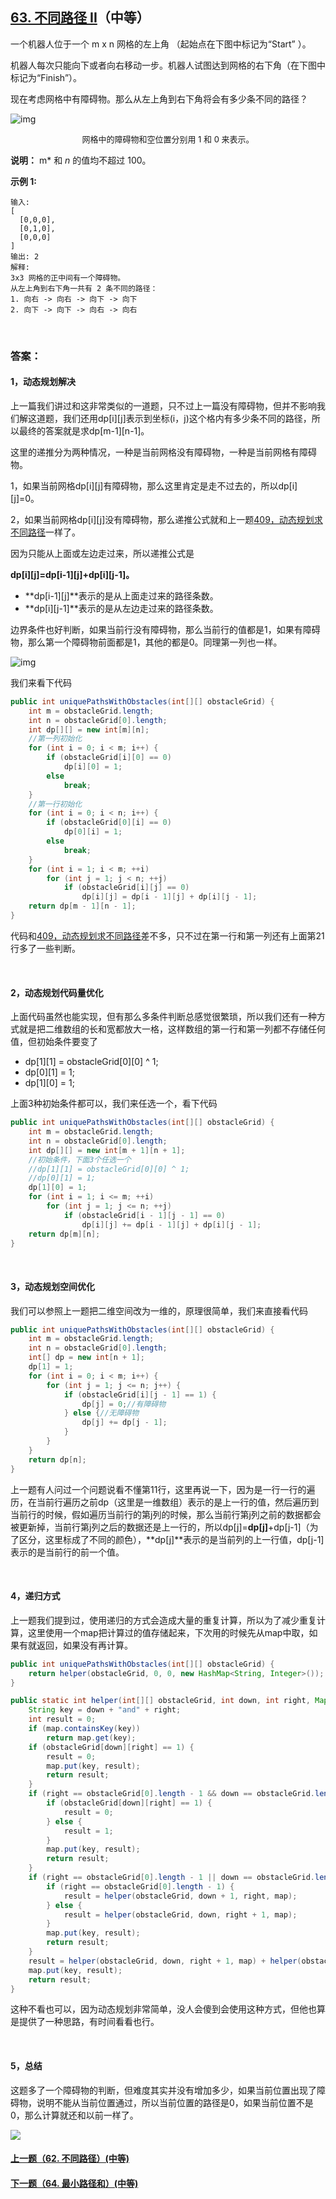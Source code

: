 ## [63. 不同路径 II](https://leetcode-cn.com/problems/unique-paths-ii/)（中等）

一个机器人位于一个 m x n 网格的左上角 （起始点在下图中标记为“Start” ）。

机器人每次只能向下或者向右移动一步。机器人试图达到网格的右下角（在下图中标记为“Finish”）。

现在考虑网格中有障碍物。那么从左上角到右下角将会有多少条不同的路径？

![img](https://assets.leetcode-cn.com/aliyun-lc-upload/uploads/2018/10/22/robot_maze.png)

<center><font size=2>网格中的障碍物和空位置分别用 1 和 0 来表示。</font></center>

**说明：** m* 和 *n* 的值均不超过 100。

**示例 1:**

```
输入:
[
  [0,0,0],
  [0,1,0],
  [0,0,0]
]
输出: 2
解释:
3x3 网格的正中间有一个障碍物。
从左上角到右下角一共有 2 条不同的路径：
1. 向右 -> 向右 -> 向下 -> 向下
2. 向下 -> 向下 -> 向右 -> 向右
```

<br/>

### 答案：

#### 1，动态规划解决

上一篇我们讲过和这非常类似的一道题，只不过上一篇没有障碍物，但并不影响我们解这道题，我们还用dp[i][j]表示到坐标(i，j)这个格内有多少条不同的路径，所以最终的答案就是求dp\[m-1][n-1]。



这里的递推分为两种情况，一种是当前网格没有障碍物，一种是当前网格有障碍物。



1，如果当前网格dp[i][j]有障碍物，那么这里肯定是走不过去的，所以dp[i][j]=0。



2，如果当前网格dp[i][j]没有障碍物，那么递推公式就和上一题[409，动态规划求不同路径](http://mp.weixin.qq.com/s?__biz=MzU0ODMyNDk0Mw==&mid=2247487666&idx=1&sn=348938a0e110abdc081a07572a206561&chksm=fb418392cc360a84df035e84b8c08c6c38eeb603809cd13c373fe6840097054b798c93f94a6a&scene=21#wechat_redirect)一样了。

因为只能从上面或左边走过来，所以递推公式是

**dp\[i][j]=dp\[i-1][j]+dp\[i][j-1]。**

- **dp\[i-1][j]**表示的是从上面走过来的路径条数。
- **dp\[i][j-1]**表示的是从左边走过来的路径条数。



边界条件也好判断，如果当前行没有障碍物，那么当前行的值都是1，如果有障碍物，那么第一个障碍物前面都是1，其他的都是0。同理第一列也一样。

![img](https://mmbiz.qpic.cn/mmbiz_png/PGmTibd8KQBHiciapMSpptISdz8WaaticZEdSusG3D0wFSibE4T5tVjyUJUQGZJcpyjTaOfmTa2RGJYzNldcT0Iwd2g/640?wx_fmt=png&tp=webp&wxfrom=5&wx_lazy=1&wx_co=1)

我们来看下代码

```java
public int uniquePathsWithObstacles(int[][] obstacleGrid) {
    int m = obstacleGrid.length;
    int n = obstacleGrid[0].length;
    int dp[][] = new int[m][n];
    //第一列初始化
    for (int i = 0; i < m; i++) {
        if (obstacleGrid[i][0] == 0)
            dp[i][0] = 1;
        else
            break;
    }
    //第一行初始化
    for (int i = 0; i < n; i++) {
        if (obstacleGrid[0][i] == 0)
            dp[0][i] = 1;
        else
            break;
    }
    for (int i = 1; i < m; ++i)
        for (int j = 1; j < n; ++j)
            if (obstacleGrid[i][j] == 0)
                dp[i][j] = dp[i - 1][j] + dp[i][j - 1];
    return dp[m - 1][n - 1];
}
```

代码和[409，动态规划求不同路径](http://mp.weixin.qq.com/s?__biz=MzU0ODMyNDk0Mw==&mid=2247487666&idx=1&sn=348938a0e110abdc081a07572a206561&chksm=fb418392cc360a84df035e84b8c08c6c38eeb603809cd13c373fe6840097054b798c93f94a6a&scene=21#wechat_redirect)差不多，只不过在第一行和第一列还有上面第21行多了一些判断。

<br/>

#### 2，动态规划代码量优化

上面代码虽然也能实现，但有那么多条件判断总感觉很繁琐，所以我们还有一种方式就是把二维数组的长和宽都放大一格，这样数组的第一行和第一列都不存储任何值，但初始条件要变了

- dp\[1][1] = obstacleGrid\[0][0] ^ 1;
- dp\[0][1] = 1;
- dp\[1][0] = 1;

上面3种初始条件都可以，我们来任选一个，看下代码

```java
public int uniquePathsWithObstacles(int[][] obstacleGrid) {
    int m = obstacleGrid.length;
    int n = obstacleGrid[0].length;
    int dp[][] = new int[m + 1][n + 1];
    //初始条件，下面3个任选一个
    //dp[1][1] = obstacleGrid[0][0] ^ 1;
    //dp[0][1] = 1;
    dp[1][0] = 1;
    for (int i = 1; i <= m; ++i)
        for (int j = 1; j <= n; ++j)
            if (obstacleGrid[i - 1][j - 1] == 0)
                dp[i][j] += dp[i - 1][j] + dp[i][j - 1];
    return dp[m][n];
}
```

<br/>

#### 3，动态规划空间优化

我们可以参照上一题把二维空间改为一维的，原理很简单，我们来直接看代码

```java
public int uniquePathsWithObstacles(int[][] obstacleGrid) {
    int m = obstacleGrid.length;
    int n = obstacleGrid[0].length;
    int[] dp = new int[n + 1];
    dp[1] = 1;
    for (int i = 0; i < m; i++) {
        for (int j = 1; j <= n; j++) {
            if (obstacleGrid[i][j - 1] == 1) {
                dp[j] = 0;//有障碍物
            } else {//无障碍物
                dp[j] += dp[j - 1];
            }
        }
    }
    return dp[n];
}
```

上一题有人问过一个问题说看不懂第11行，这里再说一下，因为是一行一行的遍历，在当前行遍历之前dp（这里是一维数组）表示的是上一行的值，然后遍历到当前行的时候，假如遍历当前行的第j列的时候，那么当前行第j列之前的数据都会被更新掉，当前行第j列之后的数据还是上一行的，所以dp[j]=**dp[j]**+dp[j-1]（为了区分，这里标成了不同的颜色），**dp[j]**表示的是当前列的上一行值，dp[j-1]表示的是当前行的前一个值。

<br/>

#### 4，递归方式

上一题我们提到过，使用递归的方式会造成大量的重复计算，所以为了减少重复计算，这里使用一个map把计算过的值存储起来，下次用的时候先从map中取，如果有就返回，如果没有再计算。

```java
public int uniquePathsWithObstacles(int[][] obstacleGrid) {
    return helper(obstacleGrid, 0, 0, new HashMap<String, Integer>());
}

public static int helper(int[][] obstacleGrid, int down, int right, Map<String, Integer> map) {
    String key = down + "and" + right;
    int result = 0;
    if (map.containsKey(key))
        return map.get(key);
    if (obstacleGrid[down][right] == 1) {
        result = 0;
        map.put(key, result);
        return result;
    }
    if (right == obstacleGrid[0].length - 1 && down == obstacleGrid.length - 1) {
        if (obstacleGrid[down][right] == 1) {
            result = 0;
        } else {
            result = 1;
        }
        map.put(key, result);
        return result;
    }
    if (right == obstacleGrid[0].length - 1 || down == obstacleGrid.length - 1) {
        if (right == obstacleGrid[0].length - 1) {
            result = helper(obstacleGrid, down + 1, right, map);
        } else {
            result = helper(obstacleGrid, down, right + 1, map);
        }
        map.put(key, result);
        return result;
    }
    result = helper(obstacleGrid, down, right + 1, map) + helper(obstacleGrid, down + 1, right, map);
    map.put(key, result);
    return result;
}
```

这种不看也可以，因为动态规划非常简单，没人会傻到会使用这种方式，但他也算是提供了一种思路，有时间看看也行。

<br/>

#### 5，总结

这题多了一个障碍物的判断，但难度其实并没有增加多少，如果当前位置出现了障碍物，说明不能从当前位置通过，所以当前位置的路径是0，如果当前位置不是0，那么计算就还和以前一样了。



![](https://img-blog.csdnimg.cn/20200807155236311.png)

#### [上一题（62. 不同路径）(中等)](https://github.com/sdwwld/leetCode/blob/master/src/main/java/com/wld/java/leetcode/leetCode0062.md)

#### [下一题（64. 最小路径和）(中等)](https://github.com/sdwwld/leetCode/blob/master/src/main/java/com/wld/java/leetcode/leetCode0064.md)